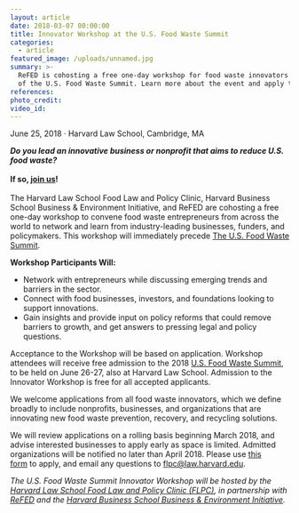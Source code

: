 ```yaml
---
layout: article
date: 2018-03-07 00:00:00
title: Innovator Workshop at the U.S. Food Waste Summit
categories:
  - article
featured_image: /uploads/unnamed.jpg
summary: >-
  ReFED is cohosting a free one-day workshop for food waste innovators as part
  of the U.S. Food Waste Summit. Learn more about the event and apply to attend!
references:
photo_credit:
video_id:
---
```


June 25, 2018 &middot; Harvard Law School, Cambridge, MA&nbsp;

***Do you lead an innovative business or nonprofit that aims to reduce U.S. food waste?***<br><br>**If so, [join us](https://docs.google.com/forms/d/e/1FAIpQLSfTajIM8liuKcYbym4yAd95q1QyosQszt_lQb0xN6Sxfhj1qg/viewform?mc_cid=0ad8db9cfa&amp;mc_eid=%5BUNIQID%5D)!**<br><br>The Harvard Law School Food Law and Policy Clinic, Harvard Business School Business & Environment Initiative, and ReFED are cohosting a free one-day workshop to convene food waste entrepreneurs from across the world to network and learn from industry-leading businesses, funders, and policymakers. This workshop will immediately precede&nbsp;[The U.S. Food Waste Summit](https://www.chlpi.org/event/u-s-food-waste-summit/?mc_cid=0ad8db9cfa&amp;mc_eid=[UNIQID]).

**Workshop Participants Will:**

* Network with entrepreneurs while discussing emerging trends and barriers in the sector.
* Connect with food businesses, investors, and foundations looking to support innovations.
* Gain insights and provide input on policy reforms that could remove barriers to growth, and get answers to pressing legal and policy questions.

Acceptance to the Workshop will be based on application. Workshop attendees will receive free admission to the 2018&nbsp;[U.S. Food Waste Summit](https://www.chlpi.org/event/u-s-food-waste-summit/?mc_cid=0ad8db9cfa&amp;mc_eid=[UNIQID]), to be held on June 26-27, also at Harvard Law School. Admission to the Innovator Workshop is free for all accepted applicants.

We welcome applications from all food waste innovators, which we define broadly to include nonprofits, businesses, and organizations that are innovating new food waste prevention, recovery, and recycling solutions.

We will review applications on a rolling basis beginning March 2018, and advise interested businesses to apply early as space is limited. Admitted organizations will be notified no later than April 2018. Please use&nbsp;[this form](https://docs.google.com/forms/d/e/1FAIpQLSfTajIM8liuKcYbym4yAd95q1QyosQszt_lQb0xN6Sxfhj1qg/viewform?mc_cid=0ad8db9cfa&amp;mc_eid=%5BUNIQID%5D)&nbsp;to apply, and email any questions to&nbsp;[flpc@law.harvard.edu](javascript:void(location.href='mailto:'+String.fromCharCode(102,108,112,99,64,108,97,119,46,104,97,114,118,97,114,100,46,101,100,117))).

*The U.S. Food Waste Summit Innovator Workshop will be hosted by the [Harvard Law School Food Law and Policy Clinic (FLPC)](http://hls.harvard.edu/dept/clinical/clinics/food-law-and-policy-clinic-of-the-center-for-health-law-and-policy-innovation/?mc_cid=0ad8db9cfa&amp;mc_eid=[UNIQID]), in partnership with [ReFED](refed.com) and the [Harvard Business School Business & Environment Initiative](https://www.hbs.edu/environment/Pages/default.aspx?mc_cid=0ad8db9cfa&amp;mc_eid=[UNIQID]).*